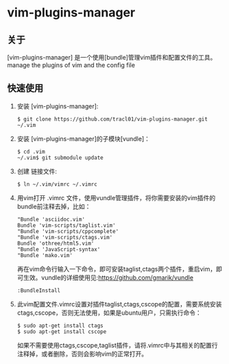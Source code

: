 vim-plugins-manager
===================
## 关于
[vim-plugins-manager] 是一个使用[bundle]管理vim插件和配置文件的工具。
manage the plugins of vim and the config file

## 快速使用

1. 安装 [vim-plugins-manager]:

      ```
      $ git clone https://github.com/tracl01/vim-plugins-manager.git ~/.vim
      ```
    
2. 安装 [vim-plugins-manager]的子模块[vundle]：

      ```
      $ cd .vim
      ~/.vim$ git submodule update
      ```

3. 创建 链接文件:

      ```
      $ ln ~/.vim/vimrc ~/.vimrc
      ```

4. 用vim打开 .vimrc 文件，使用vundle管理插件，将你需要安装的vim插件的bundle前注释去掉，比如：

      ```
      "Bundle 'asciidoc.vim'
      Bundle 'vim-scripts/taglist.vim'
      "Bundle 'vim-scripts/cppcomplete'
      "Bundle 'vim-scripts/ctags.vim'
      Bundle 'othree/html5.vim'
      "Bundle 'JavaScript-syntax'
      "Bundle 'mako.vim'
      ```
   再在vim命令行输入一下命令，即可安装taglist,ctags两个插件，重启vim，即可生效。vundle的详细使用见:https://github.com/gmarik/vundle
      ```
      :BundleInstall
      ```

5. 此vim配置文件.vimrc设置对插件taglist,ctags,cscope的配置，需要系统安装ctags,cscope，否则无法使用，如果是ubuntu用户，只需执行命令：

      ```
      $ sudo apt-get install ctags
      $ sudo apt-get install cscope
      ```

   如果不需要使用ctags,cscope,taglist插件，请将.vimrc中与其相关的配置行注释掉，或者删除，否则会影响vim的正常打开。
